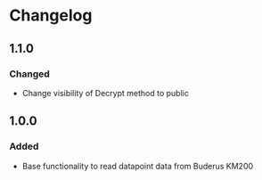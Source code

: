 # Changelog

## 1.1.0

### Changed

- Change visibility of Decrypt method to public

## 1.0.0

### Added

- Base functionality to read datapoint data from Buderus KM200
